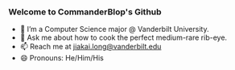 ### Welcome to CommanderBlop's Github ###
- 🌱 I’m a Computer Science major @ Vanderbilt University.
- 💬 Ask me about how to cook the perfect medium-rare rib-eye.
- 📫 Reach me at jiakai.long@vanderbilt.edu
- 😄 Pronouns: He/Him/His

<!--
**CommanderBlop/CommanderBlop** is a ✨ _special_ ✨ repository because its `README.md` (this file) appears on your GitHub profile.

Here are some ideas to get you started:

- 🔭 I’m currently working on ...
- 🌱 I’m currently learning ...
- 👯 I’m looking to collaborate on ...
- 🤔 I’m looking for help with ...
- 💬 Ask me about ...
- 📫 How to reach me: ...
- 😄 Pronouns: ...
- ⚡ Fun fact: ...
-->
